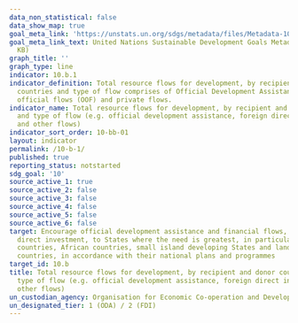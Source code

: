 ```yaml
---
data_non_statistical: false
data_show_map: true
goal_meta_link: 'https://unstats.un.org/sdgs/metadata/files/Metadata-10-0B-01.pdf '
goal_meta_link_text: United Nations Sustainable Development Goals Metadata (PDF 202
  KB)
graph_title: ''
graph_type: line
indicator: 10.b.1
indicator_definition: Total resource flows for development, by recipient and donor
  countries and type of flow comprises of Official Development Assistance (ODA), other
  official flows (OOF) and private flows.
indicator_name: Total resource flows for development, by recipient and donor countries
  and type of flow (e.g. official development assistance, foreign direct investment
  and other flows)
indicator_sort_order: 10-bb-01
layout: indicator
permalink: /10-b-1/
published: true
reporting_status: notstarted
sdg_goal: '10'
source_active_1: true
source_active_2: false
source_active_3: false
source_active_4: false
source_active_5: false
source_active_6: false
target: Encourage official development assistance and financial flows, including foreign
  direct investment, to States where the need is greatest, in particular least developed
  countries, African countries, small island developing States and landlocked developing
  countries, in accordance with their national plans and programmes
target_id: 10.b
title: Total resource flows for development, by recipient and donor countries and
  type of flow (e.g. official development assistance, foreign direct investment and
  other flows)
un_custodian_agency: Organisation for Economic Co-operation and Development (OECD)
un_designated_tier: 1 (ODA) / 2 (FDI)
---
```


